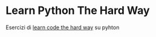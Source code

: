 Learn Python The Hard Way
=========================

Esercizi di [learn code the hard way](http://learncodethehardway.org/) su pyhton

